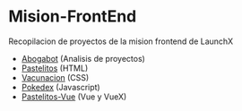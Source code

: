 # Mision-FrontEnd
Recopilacion de proyectos de la mision frontend de LaunchX

- [Abogabot](https://github.com/ProgramerGuy/Abogabot) (Analisis de proyectos)
- [Pastelitos](https://github.com/ProgramerGuy/Pastelitos) (HTML)
- [Vacunacion](https://github.com/ProgramerGuy/Vacunacion-CSS) (CSS)
- [Pokedex](https://github.com/ProgramerGuy/Pokedex) (Javascript)
- [Pastelitos-Vue](https://github.com/ProgramerGuy/Pastelitos-Vue) (Vue y VueX)
